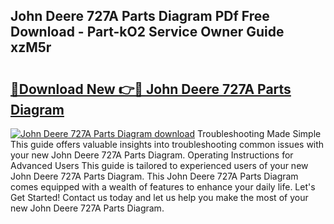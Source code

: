 ## John Deere 727A Parts Diagram PDf Free Download - Part-kO2 Service Owner Guide xzM5r

# <h2><a href="http://dfnbyz3.blite.top/?on=John+Deere+727A+Parts+Diagram">🔗Download New 👉🔴 John Deere 727A Parts Diagram</a></h2>

[![John Deere 727A Parts Diagram download](https://i.imgur.com/lujVjoI.png)](http://dfnbyz3.blite.top/?on=John+Deere+727A+Parts+Diagram)
Troubleshooting Made Simple This guide offers valuable insights into troubleshooting common issues with your new John Deere 727A Parts Diagram. Operating Instructions for Advanced Users This guide is tailored to experienced users of your new John Deere 727A Parts Diagram. This John Deere 727A Parts Diagram comes equipped with a wealth of features to enhance your daily life. Let's Get Started! Contact us today and let us help you make the most of your new John Deere 727A Parts Diagram.
